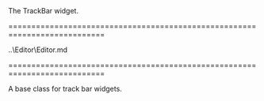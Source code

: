 <!--**
/*-------------------------------------------
    Auto-generated file. Do not modify.
-------------------------------------------

**-->
<!--d-->The TrackBar widget.<!--/d-->
===========================================================================
<!--hidden--><!--/hidden-->
<!--inherits-->..\Editor\Editor.md<!--/inherits-->
===========================================================================

<!--shortDescription-->
A base class for track bar widgets.
<!--/shortDescription-->

<!--fullDescription-->

<!--/fullDescription-->